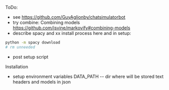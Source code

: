 ToDo:

* see https://github.com/GuyAglionby/chatsimulatorbot
* try combine:
    Combining models https://github.com/jsvine/markovify#combining-models
* describe spacy and xx install process here and in setup:
```bash
python -m spacy download 
# rm unneeded
```
* post setup script 

Installation

* setup environment variables
DATA_PATH -- dir where will be stored text headers and models in json
